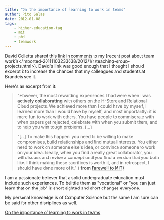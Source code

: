 ```yaml
---
title: "On the importance of learning to work in teams"
author: Pito Salas
date: 2012-01-08
tags:
    - higher-education-tag
    - mit
    - phd
    - teamwork
---
```




David Colletta shared [this link in
comments](<http://www.evanjones.ca/farewell-mit.html>) to my [recent post
about team work](</imported-20111103233638/2012/1/4/teaching-group-
projects.html>). David's link was good enough that I thought I should excerpt
it to increase the chances that my colleagues and students at Brandeis see it.

Here's an excerpt from it:

> "However, the most rewarding experiences I had were when I was **actively
> collaborating** with others on the H-Store and Relational Cloud projects. We
> achieved more than I could have by myself, I learned more than I would have
> by myself, and most importantly: it is more fun to work with others. You
> have people to commiserate with when papers get rejected, celebrate with
> when you submit them, and to help you with tough problems. […]
>
> "[…] To make this happen, you need to be willing to make compromises, build
> relationships and find mutual interests. You either need to work on someone
> else's idea, or convince someone to work on your idea. Ideally, when you
> find a really great collaborator, you will discuss and revise a concept
> until you find a version that you both like. I think making these sacrifices
> is worth it, and in retrospect, I should have done more of it." ( **from**
> [Farewell to MIT)](<http://www.evanjones.ca/farewell-mit.html>)

I am a passionate believer that a solid undergraduate education must include
such experiences. To belittle them as "vocational" or "you can just learn that
on the job" is short sighted and short changes everyone.

My personal knowledge is of Computer Science but the same I am sure can be
said for other disciplines as well.


[On the importance of learning to work in teams](None)
